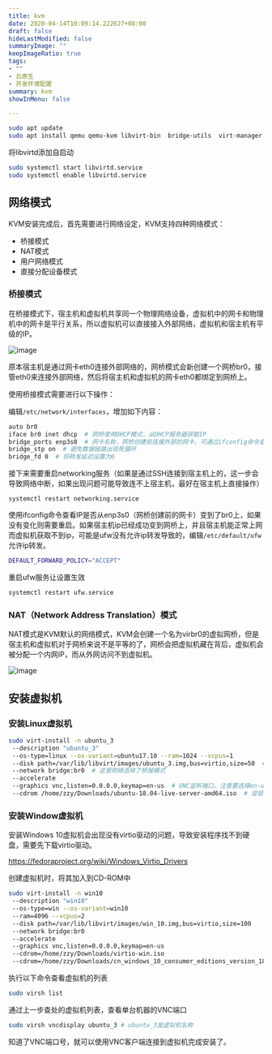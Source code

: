 ```yaml
---
title: kvm
date: 2020-04-14T10:09:14.222627+08:00
draft: false
hideLastModified: false
summaryImage: ""
keepImageRatio: true
tags:
- ""
- 云原生
- 开发环境配置
summary: kvm
showInMenu: false

---
```


```bash
sudo apt update
sudo apt install qemu qemu-kvm libvirt-bin  bridge-utils  virt-manager
```

将libvirtd添加自启动

```bash
sudo systemctl start libvirtd.service
sudo systemctl enable libvirtd.service
```

## 网络模式

KVM安装完成后，首先需要进行网络设定，KVM支持四种网络模式：

- 桥接模式
- NAT模式
- 用户网络模式
- 直接分配设备模式

### 桥接模式

在桥接模式下，宿主机和虚拟机共享同一个物理网络设备，虚拟机中的网卡和物理机中的网卡是平行关系，所以虚拟机可以直接接入外部网络，虚拟机和宿主机有平级的IP。

![image](https://segmentfault.com/img/bVbcRiY?w=962&h=527)

原本宿主机是通过网卡eth0连接外部网络的，网桥模式会新创建一个网桥br0，接管eth0来连接外部网络，然后将宿主机和虚拟机的网卡eth0都绑定到网桥上。

使用桥接模式需要进行以下操作：

编辑`/etc/network/interfaces`，增加如下内容：

``` bash
auto br0
iface br0 inet dhcp  # 网桥使用DHCP模式，从DHCP服务器获取IP
bridge_ports enp3s0  # 网卡名称，网桥创建前连接外部的网卡，可通过ifconfig命令查看，有IP地址的就是
bridge_stp on  # 避免数据链路出现死循环
bridge_fd 0  # 将转发延迟设置为0
```

接下来需要重启networking服务（如果是通过SSH连接到宿主机上的，这一步会导致网络中断，如果出现问题可能导致连不上宿主机，最好在宿主机上直接操作）

```
systemctl restart networking.service
```

使用ifconfig命令查看IP是否从enp3s0（网桥创建前的网卡）变到了br0上，如果没有变化则需要重启。如果宿主机ip已经成功变到网桥上，并且宿主机能正常上网而虚拟机获取不到ip，可能是ufw没有允许ip转发导致的，编辑`/etc/default/ufw`允许ip转发。

```bash
DEFAULT_FORWARD_POLICY="ACCEPT"
```

重启ufw服务让设置生效

```bash
systemctl restart ufw.service
```

### NAT（Network Address Translation）模式

NAT模式是KVM默认的网络模式，KVM会创建一个名为virbr0的虚拟网桥，但是宿主机和虚拟机对于网桥来说不是平等的了，网桥会把虚拟机藏在背后，虚拟机会被分配一个内网IP，而从外网访问不到虚拟机。

![image](https://segmentfault.com/img/bVbcRjf?w=962&h=508)

## 安装虚拟机

### 安装Linux虚拟机

``` bash
sudo virt-install -n ubuntu_3
 --description "ubuntu_3"
 --os-type=linux --os-variant=ubuntu17.10 --ram=1024 --vcpus=1 
 --disk path=/var/lib/libvirt/images/ubuntu_3.img,bus=virtio,size=50  # 磁盘位置，大小50G
 --network bridge:br0  # 这里网络选择了桥接模式
 --accelerate
 --graphics vnc,listen=0.0.0.0,keymap=en-us  # VNC监听端口，注意要选择en-us作为key-map，否则键位布局可能会乱
 --cdrom /home/zzy/Downloads/ubuntu-18.04-live-server-amd64.iso  # 安装ISO路径
```

### 安装Window虚拟机

安装Windows 10虚拟机会出现没有virtio驱动的问题，导致安装程序找不到硬盘，需要先下载virtio驱动。

https://fedoraproject.org/wiki/Windows_Virtio_Drivers

创建虚拟机时，将其加入到CD-ROM中

```bash
sudo virt-install -n win10
 --description "win10"
 --os-type=win --os-variant=win10
 --ram=4096 --vcpus=2
 --disk path=/var/lib/libvirt/images/win_10.img,bus=virtio,size=100
 --network bridge:br0
 --accelerate
 --graphics vnc,listen=0.0.0.0,keymap=en-us
 --cdrom=/home/zzy/Downloads/virtio-win.iso
 --cdrom=/home/zzy/Downloads/cn_windows_10_consumer_editions_version_1803_updated_march_2018_x64_dvd_12063766.iso
```

执行以下命令查看虚拟机的列表

```bash
sudo virsh list
```

通过上一步查处的虚拟机列表，查看单台机器的VNC端口

```bash
sudo virsh vncdisplay ubuntu_3 # ubuntu_3是虚拟机名称
```

知道了VNC端口号，就可以使用VNC客户端连接到虚拟机完成安装了。
